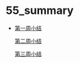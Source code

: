 # 55_summary

- [第一周小结](../Study-Memo/55-Day1.md)

  [第二周小结](../Study-Memo/55-Day2.md)
  
  [第三周小结](../Study-Memo/55-Day3.md)